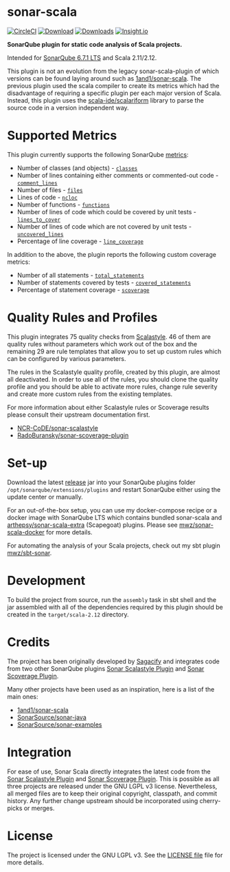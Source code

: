 # sonar-scala
[![CircleCI](https://img.shields.io/circleci/project/github/mwz/sonar-scala/master.svg?label=Build)](https://circleci.com/gh/mwz/sonar-scala)
[![Download](https://api.bintray.com/packages/mwz/maven/sonar-scala/images/download.svg)](https://bintray.com/mwz/maven/sonar-scala/_latestVersion)
[![Downloads](https://img.shields.io/badge/dynamic/json.svg?uri=https://bintray.com/statistics/packageStatistics?pkgPath=/mwz/maven/sonar-scala&query=$.totalDownloads&label=Downloads+(last+30+days)&colorB=green)](https://bintray.com/mwz/maven/sonar-scala#statistics)
[![Insight.io](https://img.shields.io/badge/Insight.io-Ready-brightgreen.svg)](https://insight.io/github.com/mwz/sonar-scala)

**SonarQube plugin for static code analysis of Scala projects.**

Intended for [SonarQube 6.7.1 LTS](https://www.sonarqube.org/downloads) and Scala 2.11/2.12.

This plugin is not an evolution from the legacy sonar-scala-plugin of which versions can be found laying around such as [1and1/sonar-scala](https://github.com/1and1/sonar-scala).
The previous plugin used the scala compiler to create its metrics which had the disadvantage of requiring a specific plugin per each major version of Scala.
Instead, this plugin uses the [scala-ide/scalariform](https://github.com/scala-ide/scalariform) library to parse the source code in a version independent way.


# Supported Metrics
This plugin currently supports the following SonarQube [metrics](https://docs.sonarqube.org/display/SONAR/Metric+Definitions):
- Number of classes (and objects) - [`classes`](https://docs.sonarqube.org/display/SONAR/Metric+Definitions#MetricDefinitions-Size)
- Number of lines containing either comments or commented-out code - [`comment_lines`](https://docs.sonarqube.org/display/SONAR/Metric+Definitions#MetricDefinitions-Size)
- Number of files - [`files`](https://docs.sonarqube.org/display/SONAR/Metric+Definitions#MetricDefinitions-Size)
- Lines of code - [`ncloc`](https://docs.sonarqube.org/display/SONAR/Metric+Definitions#MetricDefinitions-Size)
- Number of functions - [`functions`](https://docs.sonarqube.org/display/SONAR/Metric+Definitions#MetricDefinitions-Size)
- Number of lines of code which could be covered by unit tests - [`lines_to_cover`](https://docs.sonarqube.org/display/SONAR/Metric+Definitions#MetricDefinitions-Tests)
- 	Number of lines of code which are not covered by unit tests - [`uncovered_lines`](https://docs.sonarqube.org/display/SONAR/Metric+Definitions#MetricDefinitions-Tests)
- Percentage of line coverage - [`line_coverage`](https://docs.sonarqube.org/display/SONAR/Metric+Definitions#MetricDefinitions-Tests)

In addition to the above, the plugin reports the following custom coverage metrics:
 - Number of all statements - [`total_statements`](https://github.com/mwz/sonar-scala/blob/5148c92cabd5386f9eb160ee20f4b8eae74b0023/src/main/scala/com/buransky/plugins/scoverage/measure/ScalaMetrics.scala#L59)
 - Number of statements covered by tests - [`covered_statements`](https://github.com/mwz/sonar-scala/blob/5148c92cabd5386f9eb160ee20f4b8eae74b0023/src/main/scala/com/buransky/plugins/scoverage/measure/ScalaMetrics.scala#L51)
 - Percentage of statement coverage - [`scoverage`](https://github.com/mwz/sonar-scala/blob/5148c92cabd5386f9eb160ee20f4b8eae74b0023/src/main/scala/com/buransky/plugins/scoverage/measure/ScalaMetrics.scala#L41)


# Quality Rules and Profiles
This plugin integrates 75 quality checks from [Scalastyle](http://www.scalastyle.org/rules-1.0.0.html). 46 of them are quality rules without parameters which work out of the box and the remaining 29 are rule templates that allow you to set up custom rules which can be configured by various parameters.

The rules in the Scalastyle quality profile, created by this plugin, are almost all deactivated. In order to use all of the rules, you should clone the quality profile and you should be able to activate more rules, change rule severity and create more custom rules from the existing templates.

For more information about either Scalastyle rules or Scoverage results please consult their upstream documentation first.

- [NCR-CoDE/sonar-scalastyle](https://github.com/NCR-CoDE/sonar-scalastyle)
- [RadoBuransky/sonar-scoverage-plugin](https://github.com/RadoBuransky/sonar-scoverage-plugin)


# Set-up
Download the latest [release](https://github.com/mwz/sbt-sonar/releases) jar into your SonarQube plugins folder `/opt/sonarqube/extensions/plugins` and restart SonarQube either using the update center or manually.

For an out-of-the-box setup, you can use my docker-compose recipe or a docker image with SonarQube LTS which contains bundled sonar-scala and [arthepsy/sonar-scala-extra](https://github.com/arthepsy/sonar-scala-extra) (Scapegoat) plugins. Please see [mwz/sonar-scala-docker](https://github.com/mwz/sonar-scala-docker) for more details.

For automating the analysis of your Scala projects, check out my sbt plugin [mwz/sbt-sonar](https://github.com/mwz/sbt-sonar).


# Development
To build the project from source, run the `assembly` task in sbt shell and the jar assembled with all of the dependencies required by this plugin should be created in the `target/scala-2.12` directory. 


# Credits
The project has been originally developed by [Sagacify](https://github.com/Sagacify/sonar-scala) and integrates code from two other SonarQube plugins [Sonar Scalastyle Plugin](https://github.com/NCR-CoDE/sonar-scalastyle) and [Sonar Scoverage Plugin](https://github.com/RadoBuransky/sonar-scoverage-plugin).

Many other projects have been used as an inspiration, here is a list of the main ones:

- [1and1/sonar-scala](https://github.com/1and1/sonar-scala)
- [SonarSource/sonar-java](https://github.com/SonarSource/sonar-java)
- [SonarSource/sonar-examples](https://github.com/SonarSource/sonar-examples)


# Integration
For ease of use, Sonar Scala directly integrates the latest code from the [Sonar Scalastyle Plugin](https://github.com/NCR-CoDE/sonar-scalastyle) and [Sonar Scoverage Plugin](https://github.com/RadoBuransky/sonar-scoverage-plugin). This is possible as all three projects are released under the GNU LGPL v3 license. Nevertheless, all merged files are to keep their original copyright, classpath, and commit history. Any further change upstream should be incorporated using cherry-picks or merges.


# License
The project is licensed under the GNU LGPL v3. See the [LICENSE file](LICENSE) file for more details.

